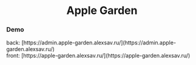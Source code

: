 <h1 align="center">Apple Garden</h1>

<h3>Demo</h3>
back: [https://admin.apple-garden.alexsav.ru/](https://admin.apple-garden.alexsav.ru/) <br>
front: [https://apple-garden.alexsav.ru/](https://apple-garden.alexsav.ru/)
